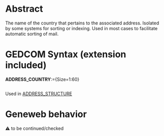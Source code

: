 ﻿# Abstract
The name of the country that pertains to the associated address. Isolated by some systems for sorting
or indexing. Used in most cases to facilitate automatic sorting of mail.


# GEDCOM Syntax (extension included)

**ADDRESS_COUNTRY**:={Size=1:60}
<pre>
</pre>
Used in <a href=Ged.ADDRESS_STRUCTURE.md>ADDRESS_STRUCTURE</a><br />

# Geneweb behavior


:warning: to be continued/checked

